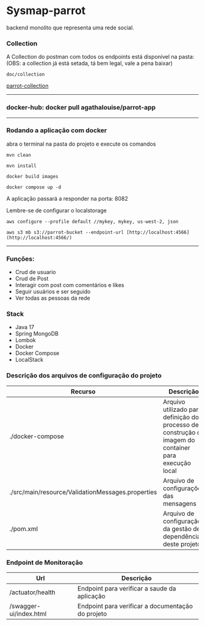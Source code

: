 # Sysmap-parrot

backend monolito que representa uma rede social. 


### Collection

A Collection do postman com todos os endpoints está disponível na pasta:
(OBS: a collection já está setada, tá bem legal, vale a pena baixar)

```
doc/collection
```

[parrot-collection](doc/collection/parrot-collection.json)

---

### docker-hub: docker pull agathalouise/parrot-app

---
### Rodando a aplicação com docker

abra o terminal na pasta do projeto e execute os comandos

```
mvn clean
```

```
mvn install
```

```
docker build images
```

```
docker compose up -d
```

A aplicação passará a responder na porta: 8082

Lembre-se de configurar o localstorage
```
aws configure --profile default //mykey, mykey, us-west-2, json
```

```
aws s3 mb s3://parrot-bucket --endpoint-url [http://localhost:4566](http://localhost:4566/)
```

---

### Funções:

  - Crud de usuario
  - Crud de Post
  - Interagir com post com comentários e likes
  - Seguir usuários e ser seguido
  - Ver todas as pessoas da rede

### Stack

- Java 17
- Spring MongoDB
- Lombok
- Docker
- Docker Compose
- LocalStack

### Descrição dos arquivos de configuração do projeto

| Recurso                                           | Descrição                                                                                             |
|---------------------------------------------------| ----------------------------------------------------------------------------------------------------- |
| ./docker-compose                                  | Arquivo utilizado para definição do processo de construção da imagem do container para execução local |
| ./src/main/resource/ValidationMessages.properties | Arquivo de configurações das mensagens                                                                |
| ./pom.xml                                         | Arquivo de configuração da gestão de dependência deste projeto                                        |


### Endpoint de Monitoração

| Url                    | Descrição                                         |
|------------------------|---------------------------------------------------|
| /actuator/health       | Endpoint para verificar a saude da aplicação      |
| /swagger-ui/index.html | Endpoint para verificar a documentação do projeto |
